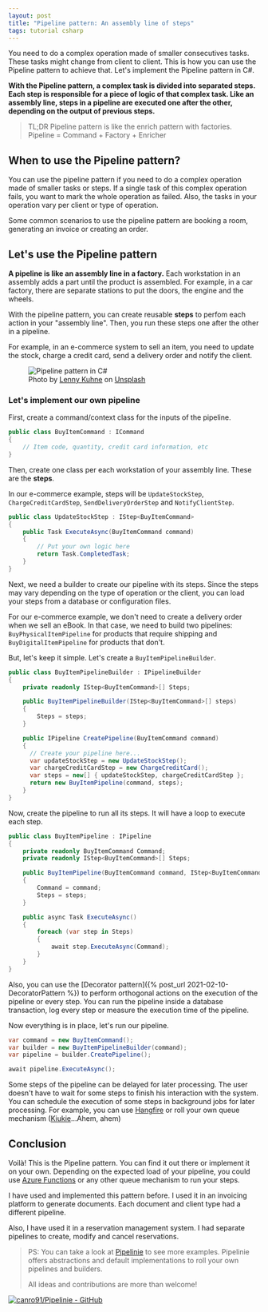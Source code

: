 ```yaml
---
layout: post
title: "Pipeline pattern: An assembly line of steps"
tags: tutorial csharp
---
```


You need to do a complex operation made of smaller consecutives tasks. These tasks might change from client to client. This is how you can use the Pipeline pattern to achieve that. Let's implement the Pipeline pattern in C#.

**With the Pipeline pattern, a complex task is divided into separated steps. Each step is responsible for a piece of logic of that complex task. Like an assembly line, steps in a pipeline are executed one after the other, depending on the output of previous steps.**

> TL;DR Pipeline pattern is like the enrich pattern with factories. Pipeline = Command + Factory + Enricher

## When to use the Pipeline pattern?

You can use the pipeline pattern if you need to do a complex operation made of smaller tasks or steps. If a single task of this complex operation fails, you want to mark the whole operation as failed. Also, the tasks in your operation vary per client or type of operation.

Some common scenarios to use the pipeline pattern are booking a room, generating an invoice or creating an order.

## Let's use the Pipeline pattern

**A pipeline is like an assembly line in a factory.** Each workstation in an assembly adds a part until the product is assembled. For example, in a car factory, there are separate stations to put the doors, the engine and the wheels.

With the pipeline pattern, you can create reusable **steps** to perfom each action in your "assembly line". Then, you run these steps one after the other in a pipeline.

For example, in an e-commerce system to sell an item, you need to update the stock, charge a credit card, send a delivery order and notify the client.

<figure>
<img src="https://images.unsplash.com/photo-1567789884554-0b844b597180?crop=entropy&cs=tinysrgb&fit=crop&fm=jpg&h=400&ixid=MXwxfDB8MXxhbGx8fHx8fHx8fA&ixlib=rb-1.2.1&q=80&utm_campaign=api-credit&utm_medium=referral&utm_source=unsplash_source&w=600" alt="Pipeline pattern in C#" />

<figcaption><span>Photo by <a href="https://unsplash.com/@lennykuhne?utm_source=unsplash&amp;utm_medium=referral&amp;utm_content=creditCopyText">Lenny Kuhne</a> on <a href="https://unsplash.com/photos/QMjCzOGeglA?utm_source=unsplash&amp;utm_medium=referral&amp;utm_content=creditCopyText">Unsplash</a></span></figcaption>
</figure>

### Let's implement our own pipeline

First, create a command/context class for the inputs of the pipeline.

```csharp
public class BuyItemCommand : ICommand
{
    // Item code, quantity, credit card information, etc
}
```

Then, create one class per each workstation of your assembly line. These are the **steps**.

In our e-commerce example, steps will be `UpdateStockStep`, `ChargeCreditCardStep`, `SendDeliveryOrderStep` and `NotifyClientStep`.

```csharp
public class UpdateStockStep : IStep<BuyItemCommand>
{
    public Task ExecuteAsync(BuyItemCommand command)
    {
        // Put your own logic here
        return Task.CompletedTask;
    }
}
```
    
Next, we need a builder to create our pipeline with its steps. Since the steps may vary depending on the type of operation or the client, you can load your steps from a database or configuration files.

For our e-commerce example, we don't need to create a delivery order when we sell an eBook. In that case, we need to build two pipelines: `BuyPhysicalItemPipeline` for products that require shipping and `BuyDigitalItemPipeline` for products that don't.

But, let's keep it simple. Let's create a `BuyItemPipelineBuilder`.

```csharp
public class BuyItemPipelineBuilder : IPipelineBuilder
{
    private readonly IStep<BuyItemCommand>[] Steps;

    public BuyItemPipelineBuilder(IStep<BuyItemCommand>[] steps)
    {
        Steps = steps;
    }

    public IPipeline CreatePipeline(BuyItemCommand command)
    {
      // Create your pipeline here...
      var updateStockStep = new UpdateStockStep();
      var chargeCreditCardStep = new ChargeCreditCard();
      var steps = new[] { updateStockStep, chargeCreditCardStep };
      return new BuyItemPipeline(command, steps);
    }
}
```

Now, create the pipeline to run all its steps. It will have a loop to execute each step.

```csharp
public class BuyItemPipeline : IPipeline
{
    private readonly BuyItemCommand Command;
    private readonly IStep<BuyItemCommand>[] Steps;

    public BuyItemPipeline(BuyItemCommand command, IStep<BuyItemCommand>[] steps)
    {
        Command = command;
        Steps = steps;
    }

    public async Task ExecuteAsync()
    {
        foreach (var step in Steps)
        {
            await step.ExecuteAsync(Command);
        }
    }
}
```
    
Also, you can use the [Decorator pattern]({% post_url 2021-02-10-DecoratorPattern %}) to perform orthogonal actions on the execution of the pipeline or every step. You can run the pipeline inside a database transaction, log every step or measure the execution time of the pipeline.

Now everything is in place, let's run our pipeline.

```csharp
var command = new BuyItemCommand();
var builder = new BuyItemPipelineBuilder(command);
var pipeline = builder.CreatePipeline();

await pipeline.ExecuteAsync();
```

Some steps of the pipeline can be delayed for later processing. The user doesn't have to wait for some steps to finish his interaction with the system. You can schedule the execution of some steps in background jobs for later processing. For example, you can use [Hangfire](https://github.com/HangfireIO/Hangfire) or roll your own queue mechanism ([Kiukie](https://github.com/canro91/Kiukie)...Ahem, ahem)

## Conclusion

Voilà! This is the Pipeline pattern. You can find it out there or implement it on your own. Depending on the expected load of your pipeline, you could use [Azure Functions](https://docs.microsoft.com/en-us/azure/azure-functions/functions-overview) or any other queue mechanism to run your steps.

I have used and implemented this pattern before. I used it in an invoicing platform to generate documents. Each document and client type had a different pipeline.

Also, I have used it in a reservation management system. I had separate pipelines to create, modify and cancel reservations.

> PS: You can take a look at [Pipelinie](https://github.com/canro91/Pipelinie) to see more examples. Pipelinie offers abstractions and default implementations to roll your own pipelines and builders.
>
> All ideas and contributions are more than welcome!

[![canro91/Pipelinie - GitHub](https://gh-card.dev/repos/canro91/Pipelinie.svg)](https://github.com/canro91/Pipelinie)
